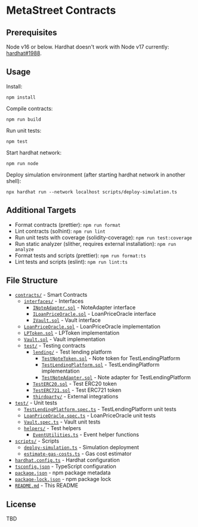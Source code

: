 # MetaStreet Contracts

## Prerequisites

Node v16 or below. Hardhat doesn't work with Node v17 currently: [hardhat#1988](https://github.com/nomiclabs/hardhat/issues/1988).

## Usage

Install:

```
npm install
```

Compile contracts:

```
npm run build
```

Run unit tests:

```
npm test
```

Start hardhat network:

```
npm run node
```

Deploy simulation environment (after starting hardhat network in another shell):

```
npx hardhat run --network localhost scripts/deploy-simulation.ts
```

## Additional Targets

- Format contracts (prettier): `npm run format`
- Lint contracts (solhint): `npm run lint`
- Run unit tests with coverage (solidity-coverage): `npm run test:coverage`
- Run static analyzer (slither, requires external installation): `npm run analyze`
- Format tests and scripts (prettier): `npm run format:ts`
- Lint tests and scripts (eslint): `npm run lint:ts`

## File Structure

- [`contracts/`](contracts/) - Smart Contracts
  - [`interfaces/`](contracts/interfaces) - Interfaces
    - [`INoteAdapter.sol`](contracts/interfaces/INoteAdapter.sol) - NoteAdapter interface
    - [`ILoanPriceOracle.sol`](contracts/interfaces/ILoanPriceOracle.sol) - LoanPriceOracle interface
    - [`IVault.sol`](contracts/interfaces/IVault.sol) - Vault interface
  - [`LoanPriceOracle.sol`](contracts/LoanPriceOracle.sol) - LoanPriceOracle implementation
  - [`LPToken.sol`](contracts/LPToken.sol) - LPToken implementation
  - [`Vault.sol`](contracts/Vault.sol) - Vault implementation
  - [`test/`](contracts/test/) - Testing contracts
    - [`lending/`](contracts/test/lending/) - Test lending platform
      - [`TestNoteToken.sol`](contracts/test/lending/TestNoteToken.sol) - Note token for TestLendingPlatform
      - [`TestLendingPlatform.sol`](contracts/test/lending/TestLendingPlatform.sol) - TestLendingPlatform implementation
      - [`TestNoteAdapter.sol`](contracts/test/lending/TestNoteAdapter.sol) - Note adapter for TestLendingPlatform
    - [`TestERC20.sol`](contracts/test/TestERC20.sol) - Test ERC20 token
    - [`TestERC721.sol`](contracts/test/TestERC721.sol) - Test ERC721 token
    - [`thirdparty/`](contracts/test/thirdparty/) - External integrations
- [`test/`](test/) - Unit tests
  - [`TestLendingPlatform.spec.ts`](test/TestLendingPlatform.spec.ts) - TestLendingPlatform unit tests
  - [`LoanPriceOracle.spec.ts`](test/LoanPriceOracle.spec.ts) - LoanPriceOracle unit tests
  - [`Vault.spec.ts`](test/Vault.spec.ts) - Vault unit tests
  - [`helpers/`](test/helpers/) - Test helpers
    - [`EventUtilities.ts`](test/helpers/EventUtilities.ts) - Event helper functions
- [`scripts/`](scripts/) - Scripts
  - [`deploy-simulation.ts`](scripts/deploy-simulation.ts) - Simulation deployment
  - [`estimate-gas-costs.ts`](scripts/estimate-gas-costs.ts) - Gas cost estimator
- [`hardhat.config.ts`](hardhat.config.ts) - Hardhat configuration
- [`tsconfig.json`](tsconfig.json) - TypeScript configuration
- [`package.json`](package.json) - npm package metadata
- [`package-lock.json`](package-lock.json) - npm package lock
- [`README.md`](README.md) - This README

## License

TBD
